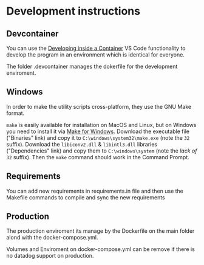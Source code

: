 # Development instructions

## Devcontainer

You can use the [Developing inside a Container](https://code.visualstudio.com/docs/remote/containers) VS Code functionality to develop the program in an environment which is identical for everyone.

The folder .devcontainer manages the dokerfile for the development enviroment.

## Windows

In order to make the utility scripts cross-platform, they use the GNU Make format.

`make` is easily available for installation on MacOS and Linux, but on Windows you need to install it via [Make for Windows](http://gnuwin32.sourceforge.net/packages/make.htm). Download the executable file ("Binaries" link) and copy it to `C:\windows\system32\make.exe` (note the `32` suffix). Download the `libiconv2.dll` & `libintl3.dll` libraries ("Dependencies" link) and copy them to `C:\windows\system` (note the *lack of* `32` suffix). Then the `make` command should work in the Command Prompt.

## Requirements

You can add new requirements in requirements.in file and then use the Makefile commands to compile and sync the new requirements

## Production

The production enviroment its manage by the Dockerfile on the main folder alond with the docker-compose.yml.

Volumes and Enviroment on docker-compose.yml can be remove if there is no datadog support on production.
